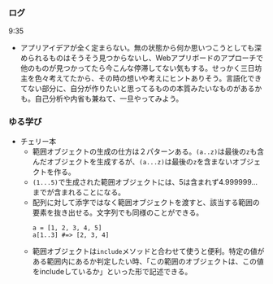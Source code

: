### ログ
9:35  
- アプリアイデアが全く定まらない。無の状態から何か思いつこうとしても深められるものはそうそう見つからないし、Webアプリボードのアプローチで他のものが見つかってたら今こんな停滞してない気もする。せっかく三日坊主を色々考えてたから、その時の想いや考えにヒントありそう。言語化できてない部分に、自分が作りたいと思ってるものの本質みたいなものがあるかも。自己分析や内省も兼ねて、一旦やってみよう。

### ゆる学び
- チェリー本  
  - 範囲オブジェクトの生成の仕方は２パターンある。`(a..z)`は最後の`z`も含んだオブジェクトを生成するが、`(a...z)`は最後の`z`を含まないオブジェクトを作る。  
  - `(1...5)`で生成された範囲オブジェクトには、5は含まれず4.999999...までが含まれることになる。  
  - 配列に対して添字ではなく範囲オブジェクトを渡すと、該当する範囲の要素を抜き出せる。文字列でも同様のことができる。  
    ```
    a = [1, 2, 3, 4, 5]
    a[1..3] #=> [2, 3, 4]
    ```  
  - 範囲オブジェクトは`include`メソッドと合わせて使うと便利。特定の値がある範囲内にあるか判定したい時、「この範囲のオブジェクトは、この値をincludeしているか」といった形で記述できる。  


